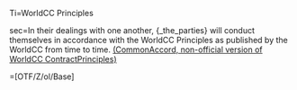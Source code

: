 
Ti=WorldCC Principles

sec=In their dealings with one another, {_the_parties} will conduct themselves in accordance with the WorldCC Principles as published by the WorldCC from time to time.  <a href="http://commonaccord.org/index.php?action=doc&file=OTF/WorldCC/WorldCC-ContractPrinciples-CmA/Principle/0.md">(CommonAccord, non-official version of WorldCC ContractPrinciples)</a>

=[OTF/Z/ol/Base]
